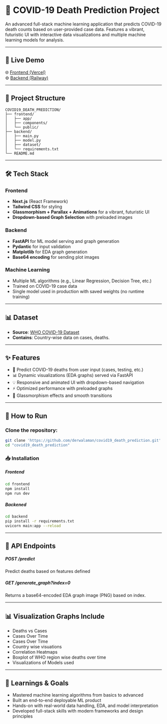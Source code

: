 # 🦠 COVID-19 Death Prediction Project
An advanced full-stack machine learning application that predicts COVID-19 death counts based on user-provided case data. Features a vibrant, futuristic UI with interactive data visualizations and multiple machine learning models for analysis.

---

## 🚀 Live Demo

🌐 [Frontend (Vercel)](https://covid19-death-prediction.vercel.app/)  
⚙️ [Backend (Railway)](https://covid19deathprediction-production.up.railway.app)

---

## 📁 Project Structure  

```
COVID19_DEATH_PREDICTION/  
├── frontend/ 
│   ├── app/
│   ├── components/
│   └── public/
├── backend/
│   ├── main.py
│   ├── model.py
│   ├── dataset/
│   └── requirements.txt
└── README.md
```

---

## 🛠️ Tech Stack

### Frontend
- **Next.js** (React Framework)
- **Tailwind CSS** for styling
- **Glassmorphism + Parallax + Animations** for a vibrant, futuristic UI
- **Dropdown-based Graph Selection** with preloaded images

### Backend
- **FastAPI** for ML model serving and graph generation
- **Pydantic** for input validation
- **Matplotlib** for EDA graph generation
- **Base64 encoding** for sending plot images

### Machine Learning
- Multiple ML algorithms (e.g., Linear Regression, Decision Tree, etc.)
- Trained on COVID-19 case data
- Single model used in production with saved weights (no runtime training)

---

## 📊 Dataset

- **Source**: [WHO COVID-19 Dataset](https://srhdpeuwpubsa.blob.core.windows.net/whdh/COVID/WHO-COVID-19-global-daily-data.csv)
- **Contains**: Country-wise data on cases, deaths.

---

## ✨ Features

- 🔮 Predict COVID-19 deaths from user input (cases, testing, etc.)
- 📊 Dynamic visualizations (EDA graphs) served via FastAPI
- 💡 Responsive and animated UI with dropdown-based navigation
- ⚡ Optimized performance with preloaded graphs
- 🎨 Glassmorphism effects and smooth transitions

---

## 🚀 How to Run

### Clone the repository:
```bash
git clone 'https://github.com/derwalaman/covid19_death_prediction.git'
cd "covid19_death_prediction"
```

### 📥 Installation
##### Frontend
```bash
cd frontend
npm install
npm run dev
```

##### Backened
```bash
cd backend
pip install -r requirements.txt
uvicorn main:app --reload
```

---

## 📡 API Endpoints
##### POST /predict
Predict deaths based on features defined

##### GET /generate_graph?index=0
Returns a base64-encoded EDA graph image (PNG) based on index.

---

## 📊 Visualization Graphs Include

- Deaths vs Cases
- Cases Over Time
- Cases Over Time
- Country wise visuations
- Correlation Heatmaps
- Boxplot of WHO region wise deaths over time
- Visualizations of Models used

---

## 🧠 Learnings & Goals

- Mastered machine learning algorithms from basics to advanced
- Built an end-to-end deployable ML product
- Hands-on with real-world data handling, EDA, and model interpretation
- Developed full-stack skills with modern frameworks and design principles
